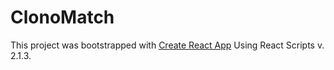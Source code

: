 # ClonoMatch



This project was bootstrapped with [Create React App](https://github.com/facebookincubator/create-react-app) Using React Scripts v. 2.1.3.
